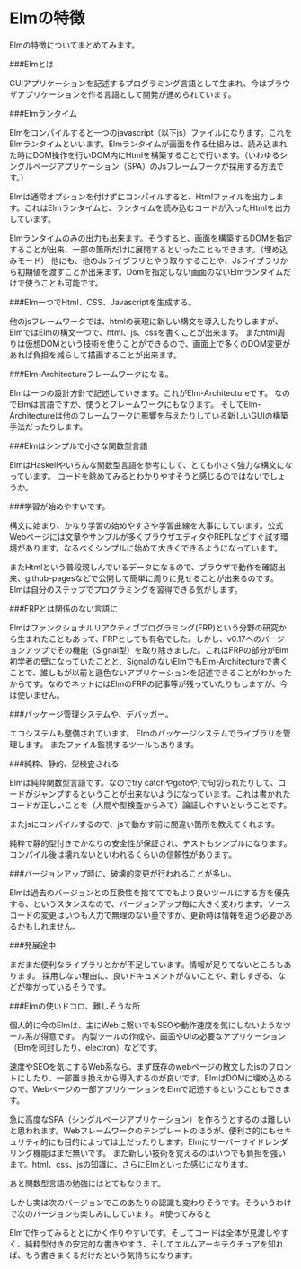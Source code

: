 # Elmの特徴

Elmの特徴についてまとめてみます。

###Elmとは

GUIアプリケーションを記述するプログラミング言語として生まれ、今はブラウザアプリケーションを作る言語として開発が進められています。

###Elmランタイム

Elmをコンパイルすると一つのjavascript（以下js）ファイルになります。これをElmランタイムといいます。Elmランタイムが画面を作る仕組みは、読み込まれた時にDOM操作を行いDOM内にHtmlを構築することで行います。（いわゆるシングルページアプリケーション（SPA）のJsフレームワークが採用する方法です。）

Elmは通常オプションを付けずにコンパイルすると、Htmlファイルを出力します。これはElmランタイムと、ランタイムを読み込むコードが入ったHtmlを出力しています。

Elmランタイムのみの出力も出来ます。そうすると、画面を構築するDOMを指定することが出来、一部の箇所だけに展開するといったこともできます。（埋め込みモード）
他にも、他のJsライブラリとやり取りすることや、Jsライブラリから初期値を渡すことが出来ます。Domを指定しない画面のないElmランタイムだけで使うことも可能です。

###Elm一つでHtml、CSS、Javascriptを生成する。

他のjsフレームワークでは、htmlの表現に新しい構文を導入したりしますが、ElmではElmの構文一つで、html、js、cssを書くことが出来ます。
またhtml周りは仮想DOMという技術を使うことができるので、画面上で多くのDOM変更があれば負担を減らして描画することが出来ます。


###Elm-Architectureフレームワークになる。

Elmは一つの設計方針で記述していきます。これがElm-Architectureです。
なのでElmは言語ですが、使うとフレームワークにもなります。
そしてElm-Architectureは他のフレームワークに影響を与えたりしている新しいGUIの構築手法だったりします。


###Elmはシンプルで小さな関数型言語

ElmはHaskellやいろんな関数型言語を参考にして、とても小さく強力な構文になっています。
コードを眺めてみるとわかりやすそうと感じるのではないでしょうか。

###学習が始めやすいです。

構文に始まり、かなり学習の始めやすさや学習曲線を大事にしています。公式Webページには文章やサンプルが多くブラウザエディタやREPLなどすぐ試す環境があります。なるべくシンプルに始めて大きくできるようになっています。

またHtmlという普段親しんでいるデータになるので、ブラウザで動作を確認出来、github-pagesなどで公開して簡単に周りに見せることが出来るのです。
Elmは自分のステップでプログラミングを習得できる気がします。

###FRPとは関係のない言語に

Elmはファンクショナルリアクティブプログラミング(FRP)という分野の研究から生まれたこともあって、FRPとしても有名でした。しかし、v0.17へのバージョンアップでその機能（Signal型）を取り除きました。これはFRPの部分がElm初学者の壁になっていたことと、SignalのないElmでもElm-Architectureで書くことで、誰しもが以前と遜色ないアプリケーションを記述できることがわかったからです。なのでネットにはElmのFRPの記事等が残っていたりもしますが、今は使いません。

###パッケージ管理システムや、デバッガー。

エコシステムも整備されています。
Elmのパッケージシステムでライブラリを管理します。
またファイル監視するツールもあります。

###純粋、静的、型検査される

Elmは純粋関数型言語です。なのでtry catchやgotoや;で句切られたりして、コードがジャンプするということが出来ないようになっています。これは書かれたコードが正しいことを（人間や型検査からみて）論証しやすいということです。

またjsにコンパイルするので、jsで動かす前に間違い箇所を教えてくれます。

純粋で静的型付きでかなりの安全性が保証され、テストもシンプルになります。
コンパイル後は壊れないといわれるくらいの信頼性があります。

###バージョンアップ時に、破壊的変更が行われることが多い。

Elmは過去のバージョンとの互換性を捨ててでもより良いツールにする方を優先する、というスタンスなので、バージョンアップ毎に大きく変わります。ソースコードの変更はいつも人力で無理のない量ですが、更新時は情報を追う必要があるかもしれません。

###発展途中

まだまだ便利なライブラリとかが不足しています。情報が足りてないところもあります。
採用しない理由に、良いドキュメントがないことや、新しすぎる、などが挙がっているそうです。

###Elmの使いドコロ、難しそうな所

個人的に今のElmは、主にWebに繋いでもSEOや動作速度を気にしないようなツール系が得意です。
内製ツールの作成や、画面やUIの必要なアプリケーション（Elmを同封したり、electron）などです。

速度やSEOを気にするWeb系なら、まず既存のwebページの散文したjsのフロントにしたり、一部置き換えから導入するのが良いです。ElmはDOMに埋め込めるので、Webページの一部アプリケーションをElmで記述するということもできます。

急に高度なSPA（シングルページアプリケーション）を作ろうとするのは難しいと思われます。Webフレームワークのテンプレートのほうが、便利さ的にもセキュリティ的にも目的によっては上だったりします。Elmにサーバーサイドレンダリング機能はまだ無いです。
また新しい技術を覚えるのはいつでも負担を強います。html、css、jsの知識に、さらにElmといった感じになります。

あと関数型言語の勉強にはとてもなります。

しかし実は次のバージョンでこのあたりの認識も変わりそうです。そういうわけで次のバージョンも楽しみにしています。
#使ってみると

Elmで作ってみるととにかく作りやすいです。そしてコードは全体が見渡しやすく、純粋型付きの安定的な書きやすさ、そしてエルムアーキテクチュアを知れば、もう書きまくるだけだという気持ちになります。
